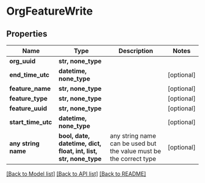 # OrgFeatureWrite


## Properties
Name | Type | Description | Notes
------------ | ------------- | ------------- | -------------
**org_uuid** | **str, none_type** |  | 
**end_time_utc** | **datetime, none_type** |  | [optional] 
**feature_name** | **str, none_type** |  | [optional] 
**feature_type** | **str, none_type** |  | [optional] 
**feature_uuid** | **str, none_type** |  | [optional] 
**start_time_utc** | **datetime, none_type** |  | [optional] 
**any string name** | **bool, date, datetime, dict, float, int, list, str, none_type** | any string name can be used but the value must be the correct type | [optional]

[[Back to Model list]](../README.md#documentation-for-models) [[Back to API list]](../README.md#documentation-for-api-endpoints) [[Back to README]](../README.md)



